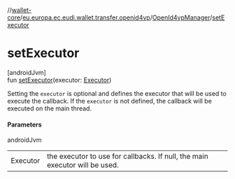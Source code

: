 //[wallet-core](../../../index.md)/[eu.europa.ec.eudi.wallet.transfer.openid4vp](../index.md)/[OpenId4vpManager](index.md)/[setExecutor](set-executor.md)

# setExecutor

[androidJvm]\
fun [setExecutor](set-executor.md)(executor: [Executor](https://developer.android.com/reference/kotlin/java/util/concurrent/Executor.html))

Setting the `executor` is optional and defines the executor that will be used to execute the callback. If the `executor` is not defined, the callback will be executed on the main thread.

#### Parameters

androidJvm

| | |
|---|---|
| Executor | the executor to use for callbacks. If null, the main executor will be used. |
